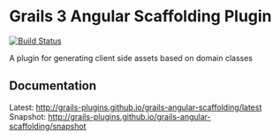 # Grails 3 Angular Scaffolding Plugin

[![Build Status](https://travis-ci.org/grails-plugins/grails-angular-scaffolding.svg?branch=master)](https://travis-ci.org/grails-plugins/grails-angular-scaffolding)

A plugin for generating client side assets based on domain classes

## Documentation

Latest: http://grails-plugins.github.io/grails-angular-scaffolding/latest
Snapshot: http://grails-plugins.github.io/grails-angular-scaffolding/snapshot


